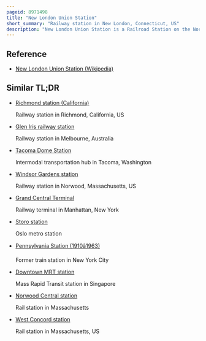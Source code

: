 ```yaml
---
pageid: 8971498
title: "New London Union Station"
short_summary: "Railway station in New London, Connecticut, US"
description: "New London Union Station is a Railroad Station on the Northeast Corridor located in downtown New London, Connecticut, United States. Union Station is a Station Stop for most northeast regional Trains on Amtrak and all ctrail shore Line east Commuter Rail Trains it is the primary Railroad Station in southeastern Connecticut. It serves as the Centerpiece of the Regional Intermodal Transit Center, with Connections to local and Intercity Buses as well as Ferries to Long Island and Fishers Island, New York, and Block Island, Rhode Island. The Station has a Side Platform and an Island Platform that serves the two-track Northeast Corridor this latter Platform also serves a siding Track that connects with the Mainline of the new england central Railroad."
---
```


## Reference

- [New London Union Station (Wikipedia)](https://en.wikipedia.org/?curid=8971498)

## Similar TL;DR

- [Richmond station (California)](/tldr/en/richmond-station-california)

  Railway station in Richmond, California, US

- [Glen Iris railway station](/tldr/en/glen-iris-railway-station)

  Railway station in Melbourne, Australia

- [Tacoma Dome Station](/tldr/en/tacoma-dome-station)

  Intermodal transportation hub in Tacoma, Washington

- [Windsor Gardens station](/tldr/en/windsor-gardens-station)

  Railway station in Norwood, Massachusetts, US

- [Grand Central Terminal](/tldr/en/grand-central-terminal)

  Railway terminal in Manhattan, New York

- [Storo station](/tldr/en/storo-station)

  Oslo metro station

- [Pennsylvania Station (1910â1963)](/tldr/en/pennsylvania-station-19101963)

  Former train station in New York City

- [Downtown MRT station](/tldr/en/downtown-mrt-station)

  Mass Rapid Transit station in Singapore

- [Norwood Central station](/tldr/en/norwood-central-station)

  Rail station in Massachusetts

- [West Concord station](/tldr/en/west-concord-station)

  Rail station in Massachusetts, US
